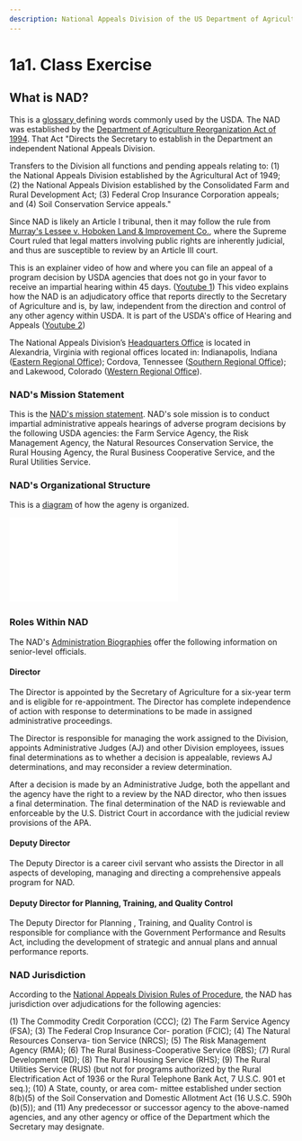 ```yaml
---
description: National Appeals Division of the US Department of Agriculture
---
```


# 1a1. Class Exercise

## What is NAD?

This is a [glossary ](https://www.usda.gov/glossary)defining words commonly used by the USDA. The NAD was established by the [Department of Agriculture Reorganization Act of 1994](https://www.congress.gov/bill/103rd-congress/house-bill/3171). That Act "Directs the Secretary to establish in the Department an independent National Appeals Division.

Transfers to the Division all functions and pending appeals relating to: (1) the National Appeals Division established by the Agricultural Act of 1949; (2) the National Appeals Division established by the Consolidated Farm and Rural Development Act; (3) Federal Crop Insurance Corporation appeals; and (4) Soil Conservation Service appeals."

Since NAD is likely an Article I tribunal, then it may follow the rule from [Murray's Lessee v. Hoboken Land & Improvement Co.](https://en.wikipedia.org/wiki/Murray's\_Lessee\_v.\_Hoboken\_Land\_%26\_Improvement\_Co.), where the Supreme Court ruled that legal matters involving public rights are inherently judicial, and thus are susceptible to review by an Article III court.

This is an explainer video of how and where you can file an appeal of a program decision by USDA agencies that does not go in your favor to receive an impartial hearing within 45 days. ([Youtube 1](https://www.youtube.com/watch?v=4zJtJnOpY58)) This video explains how the NAD is an adjudicatory office that reports directly to the Secretary of Agriculture and is, by law, independent from the direction and control of any other agency within USDA. It is part of the USDA's office of Hearing and Appeals ([Youtube 2](https://www.youtube.com/watch?v=kGeZRHJBtrg))

The National Appeals Division’s [Headquarters Office](https://www.nad.usda.gov/content/nad-headquarters) is located in Alexandria, Virginia with regional offices located in: Indianapolis, Indiana ([Eastern Regional Office](https://www.nad.usda.gov/content/eastern-regional-office)); Cordova, Tennessee ([Southern Regional Office](https://www.nad.usda.gov/content/southern-regional-office)); and Lakewood, Colorado ([Western Regional Office](https://www.nad.usda.gov/content/western-regional-office)).

### NAD's Mission Statement

This is the [NAD's mission statement](https://www.nad.usda.gov/content/mission-statement). NAD's sole mission is to conduct impartial administrative appeals hearings of adverse program decisions by the following USDA agencies: the Farm Service Agency, the Risk Management Agency, the Natural Resources Conservation Service, the Rural Housing Agency, the Rural Business Cooperative Service, and the Rural Utilities Service.

### NAD's Organizational Structure

This is a [diagram](https://www.nad.usda.gov/content/organization) of how the ageny is organized.

![](<../../../../.gitbook/assets/OHA Org Chart (July 2017).pdf>)

### Roles Within NAD

The NAD's [Administration Biographies](https://www.nad.usda.gov/content/administration-biographies) offer the following information on senior-level officials.

#### **Director**

The Director is appointed by the Secretary of Agriculture for a six-year term and is eligible for re-appointment. The Director has complete independence of action with response to determinations to be made in assigned administrative proceedings.

The Director is responsible for managing the work assigned to the Division, appoints Administrative Judges (AJ) and other Division employees, issues final determinations as to whether a decision is appealable, reviews AJ determinations, and may reconsider a review determination.

After a decision is made by an Administrative Judge, both the appellant and the agency have the right to a review by the NAD director, who then issues a final determination. The final determination of the NAD is reviewable and enforceable by the U.S. District Court in accordance with the judicial review provisions of the APA.

#### **Deputy Director**

The Deputy Director is a career civil servant who assists the Director in all aspects of developing, managing and directing a comprehensive appeals program for NAD.

#### **Deputy Director for Planning, Training, and Quality Control**

The Deputy Director for Planning , Training, and Quality Control is responsible for compliance with the Government Performance and Results Act, including the development of strategic and annual plans and annual performance reports.

### NAD Jurisdiction

According to the [National Appeals Division Rules of Procedure](https://www.govinfo.gov/content/pkg/CFR-2010-title7-vol1/pdf/CFR-2010-title7-vol1-part11.pdf), the NAD has jurisdiction over adjudications for the following agencies:

(1) The Commodity Credit Corporation (CCC); (2) The Farm Service Agency (FSA); (3) The Federal Crop Insurance Cor- poration (FCIC); (4) The Natural Resources Conserva- tion Service (NRCS); (5) The Risk Management Agency (RMA); (6) The Rural Business-Cooperative Service (RBS); (7) Rural Development (RD); (8) The Rural Housing Service (RHS); (9) The Rural Utilities Service (RUS) (but not for programs authorized by the Rural Electrification Act of 1936 or the Rural Telephone Bank Act, 7 U.S.C. 901 et seq.); (10) A State, county, or area com- mittee established under section 8(b)(5) of the Soil Conservation and Domestic Allotment Act (16 U.S.C. 590h (b)(5)); and (11) Any predecessor or successor agency to the above-named agencies, and any other agency or office of the Department which the Secretary may designate.
